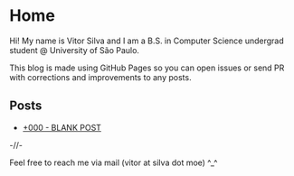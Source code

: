 # Home

Hi! My name is Vitor Silva and I am a B.S. in Computer Science undergrad student @ University of São Paulo.

This blog is made using GitHub Pages so you can open issues or send PR with corrections and improvements to any posts.

## Posts

- [+000 - BLANK POST](/posts/blank.html)

-//-

Feel free to reach me via mail (vitor at silva dot moe) ^_^